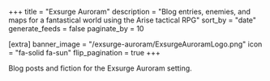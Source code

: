 +++
title = "Exsurge Auroram"
description = "Blog entries, enemies, and maps for a fantastical world using the Arise tactical RPG"
sort_by = "date"
generate_feeds = false
paginate_by = 10

[extra]
banner_image = "/exsurge-auroram/ExsurgeAuroramLogo.png"
icon = "fa-solid fa-sun"
flip_pagination = true
+++

Blog posts and fiction for the Exsurge Auroram setting.